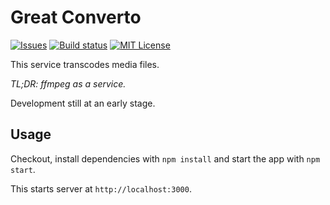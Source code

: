 # Great Converto

[![Issues](https://img.shields.io/github/issues/vot/greatconverto.svg)](https://github.com/vot/greatconverto/issues)
[![Build status](https://img.shields.io/circleci/project/github/vot/greatconverto/master.svg)](https://circleci.com/gh/vot/greatconverto/tree/master)
[![MIT License](https://img.shields.io/badge/license-MIT-blue.svg)](https://spdx.org/licenses/MIT)


This service transcodes media files.

*TL;DR: ffmpeg as a service.*

Development still at an early stage.


## Usage

Checkout, install dependencies with `npm install` and start the app with `npm start`.

This starts server at `http://localhost:3000`.


<!--
## TODO

- Support image conversions
- Support PDF/doc conversions
- Support waveform generation
- Support screenshot generation
- Add web hooks for notifications

JSON Api
{
  file: {url},
  targets: ['gif', 'webm'],
  opts: {
    screenshots: 5,
    screenshotFormat: 'png'
  }
}
{
  file: {url},
  targets: 'jpg',
  opts: {
    pages: '1-3'
  }
}
{
  file: {base64},
  targets: 'jpg'
}
{
  file: {url},
  targets: 'html'
}


-->
